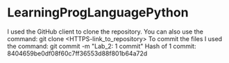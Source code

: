 # LearningProgLanguagePython
I used the GitHub client to clone the repository. 
You can also use the command: git clone <HTTPS-link_to_repository>
To commit the files I used the command: git commit -m "Lab_2: 1 commit"
Hash of 1 commit: 8404659be0df08f60c7ff36553d88f801b64a72d